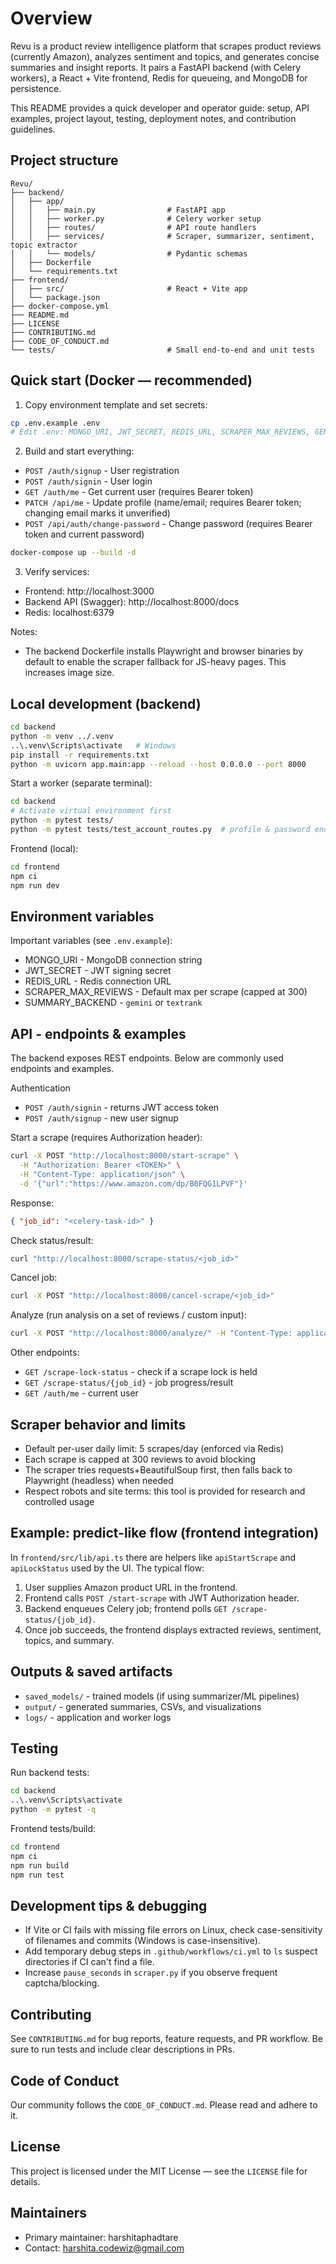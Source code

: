 # Overview

Revu is a product review intelligence platform that scrapes product reviews (currently Amazon), analyzes sentiment and topics, and generates concise summaries and insight reports. It pairs a FastAPI backend (with Celery workers), a React + Vite frontend, Redis for queueing, and MongoDB for persistence.

This README provides a quick developer and operator guide: setup, API examples, project layout, testing, deployment notes, and contribution guidelines.

## Project structure

```
Revu/
├── backend/
│   ├── app/
│   │   ├── main.py                # FastAPI app
│   │   ├── worker.py              # Celery worker setup
│   │   ├── routes/                # API route handlers
│   │   ├── services/              # Scraper, summarizer, sentiment, topic extractor
│   │   └── models/                # Pydantic schemas
│   ├── Dockerfile
│   └── requirements.txt
├── frontend/
│   ├── src/                       # React + Vite app
│   └── package.json
├── docker-compose.yml
├── README.md
├── LICENSE
├── CONTRIBUTING.md
├── CODE_OF_CONDUCT.md
└── tests/                         # Small end-to-end and unit tests
```

## Quick start (Docker — recommended)

1. Copy environment template and set secrets:

```bash
cp .env.example .env
# Edit .env: MONGO_URI, JWT_SECRET, REDIS_URL, SCRAPER_MAX_REVIEWS, GEMINI_API_KEY (optional)
```

2. Build and start everything:

- `POST /auth/signup` - User registration
- `POST /auth/signin` - User login
- `GET /auth/me` - Get current user (requires Bearer token)
- `PATCH /api/me` - Update profile (name/email; requires Bearer token; changing email marks it unverified)
- `POST /api/auth/change-password` - Change password (requires Bearer token and current password)
```bash
docker-compose up --build -d
```

3. Verify services:

- Frontend: http://localhost:3000
- Backend API (Swagger): http://localhost:8000/docs
- Redis: localhost:6379

Notes:

- The backend Dockerfile installs Playwright and browser binaries by default to enable the scraper fallback for JS-heavy pages. This increases image size.

## Local development (backend)

```bash
cd backend
python -m venv ../.venv
..\.venv\Scripts\activate   # Windows
pip install -r requirements.txt
python -m uvicorn app.main:app --reload --host 0.0.0.0 --port 8000
```

Start a worker (separate terminal):

```bash
cd backend
# Activate virtual environment first
python -m pytest tests/
python -m pytest tests/test_account_routes.py  # profile & password endpoints
```

Frontend (local):

```bash
cd frontend
npm ci
npm run dev
```

## Environment variables

Important variables (see `.env.example`):

- MONGO_URI - MongoDB connection string
- JWT_SECRET - JWT signing secret
- REDIS_URL - Redis connection URL
- SCRAPER_MAX_REVIEWS - Default max per scrape (capped at 300)
- SUMMARY_BACKEND - `gemini` or `textrank`

## API - endpoints & examples

The backend exposes REST endpoints. Below are commonly used endpoints and examples.

Authentication

- `POST /auth/signin` - returns JWT access token
- `POST /auth/signup` - new user signup

Start a scrape (requires Authorization header):

```bash
curl -X POST "http://localhost:8000/start-scrape" \
  -H "Authorization: Bearer <TOKEN>" \
  -H "Content-Type: application/json" \
  -d '{"url":"https://www.amazon.com/dp/B0FQG1LPVF"}'
```

Response:

```json
{ "job_id": "<celery-task-id>" }
```

Check status/result:

```bash
curl "http://localhost:8000/scrape-status/<job_id>"
```

Cancel job:

```bash
curl -X POST "http://localhost:8000/cancel-scrape/<job_id>"
```

Analyze (run analysis on a set of reviews / custom input):

```bash
curl -X POST "http://localhost:8000/analyze/" -H "Content-Type: application/json" -d '{"text": "This product is great..."}'
```

Other endpoints:

- `GET /scrape-lock-status` - check if a scrape lock is held
- `GET /scrape-status/{job_id}` - job progress/result
- `GET /auth/me` - current user

## Scraper behavior and limits

- Default per-user daily limit: 5 scrapes/day (enforced via Redis)
- Each scrape is capped at 300 reviews to avoid blocking
- The scraper tries requests+BeautifulSoup first, then falls back to Playwright (headless) when needed
- Respect robots and site terms: this tool is provided for research and controlled usage

## Example: predict-like flow (frontend integration)

In `frontend/src/lib/api.ts` there are helpers like `apiStartScrape` and `apiLockStatus` used by the UI. The typical flow:

1. User supplies Amazon product URL in the frontend.
2. Frontend calls `POST /start-scrape` with JWT Authorization header.
3. Backend enqueues Celery job; frontend polls `GET /scrape-status/{job_id}`.
4. Once job succeeds, the frontend displays extracted reviews, sentiment, topics, and summary.

## Outputs & saved artifacts

- `saved_models/` - trained models (if using summarizer/ML pipelines)
- `output/` - generated summaries, CSVs, and visualizations
- `logs/` - application and worker logs

## Testing

Run backend tests:

```bash
cd backend
..\.venv\Scripts\activate
python -m pytest -q
```

Frontend tests/build:

```bash
cd frontend
npm ci
npm run build
npm run test
```

## Development tips & debugging

- If Vite or CI fails with missing file errors on Linux, check case-sensitivity of filenames and commits (Windows is case-insensitive).
- Add temporary debug steps in `.github/workflows/ci.yml` to `ls` suspect directories if CI can't find a file.
- Increase `pause_seconds` in `scraper.py` if you observe frequent captcha/blocking.

## Contributing

See `CONTRIBUTING.md` for bug reports, feature requests, and PR workflow. Be sure to run tests and include clear descriptions in PRs.

## Code of Conduct

Our community follows the `CODE_OF_CONDUCT.md`. Please read and adhere to it.

## License

This project is licensed under the MIT License — see the `LICENSE` file for details.

## Maintainers

- Primary maintainer: harshitaphadtare
- Contact: harshita.codewiz@gmail.com
